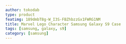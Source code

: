 ```yaml
---
author: tokodab
type: product
featimg: 189dmbT8g-W_I3S-FBZhbzzGx1FWRG1NM
title: Marvel Lego Character Samsung Galaxy S9 Case
tags: [samsung, galaxy, s9]
category: [samsung]
---
```

